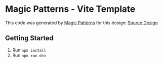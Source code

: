 # Magic Patterns - Vite Template

This code was generated by [Magic Patterns](https://magicpatterns.com) for this design: [Source Design](https://www.magicpatterns.com/c/myyuuyxcujhvs5twnoymvp)

## Getting Started

1. Run `npm install`
2. Run `npm run dev`
